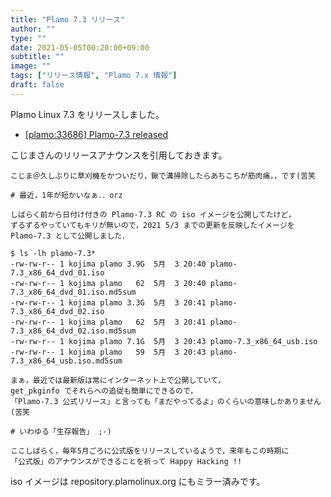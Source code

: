 ```yaml
---
title: "Plamo 7.3 リリース"
author: ""
type: ""
date: 2021-05-05T00:20:00+09:00
subtitle: ""
image: ""
tags: ["リリース情報", "Plamo 7.x 情報"]
draft: false
---
```


Plamo Linux 7.3 をリリースしました。

* [[plamo:33686] Plamo-7.3 released](http://www.linet.gr.jp/~kojima/PlamoWeb/ML/htdocs/202105/msg00007.html)

<!--more-->

こじまさんのリリースアナウンスを引用しておきます。

```
こじま＠久しぶりに草刈機をかついだり，鍬で溝掃除したらあちこちが筋肉痛，，です(苦笑

# 最近，1年が短かいなぁ．．orz

しばらく前から日付け付きの Plamo-7.3 RC の iso イメージを公開してたけど，
ずるずるやっていてもキリが無いので，2021 5/3 までの更新を反映したイメージを
Plamo-7.3 として公開しました．

$ ls -lh plamo-7.3*
-rw-rw-r-- 1 kojima plamo 3.9G  5月  3 20:40 plamo-7.3_x86_64_dvd_01.iso
-rw-rw-r-- 1 kojima plamo   62  5月  3 20:40 plamo-7.3_x86_64_dvd_01.iso.md5sum
-rw-rw-r-- 1 kojima plamo 3.3G  5月  3 20:41 plamo-7.3_x86_64_dvd_02.iso
-rw-rw-r-- 1 kojima plamo   62  5月  3 20:41 plamo-7.3_x86_64_dvd_02.iso.md5sum
-rw-rw-r-- 1 kojima plamo 7.1G  5月  3 20:43 plamo-7.3_x86_64_usb.iso
-rw-rw-r-- 1 kojima plamo   59  5月  3 20:43 plamo-7.3_x86_64_usb.iso.md5sum

まぁ，最近では最新版は常にインターネット上で公開していて，
get_pkginfo でそれらへの追従も簡単にできるので，
「Plamo-7.3 公式リリース」と言っても「まだやってるよ」のくらいの意味しかありません(苦笑

# いわゆる「生存報告」 ;-)

ここしばらく，毎年5月ごろに公式版をリリースしているようで，来年もこの時期に
「公式版」のアナウンスができることを祈って Happy Hacking !!
```

iso イメージは repository.plamolinux.org にもミラー済みです。